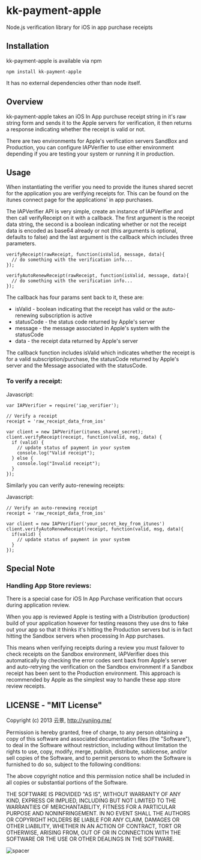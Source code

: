 kk-payment-apple
================

Node.js verification library for iOS in app purchase receipts

## Installation
kk-payment-apple is available via npm

`npm install kk-payment-apple`

It has no external dependencies other than node itself.

## Overview
kk-payment-apple takes an iOS In App purchuse receipt string in it's raw string form and sends it to the Apple servers for verification, it then returns a response indicating whether the receipt is valid or not.

There are two environments for Apple's verification servers SandBox and Production, you can configure IAPVerifier to use either environment depending if you are testing your system or running it in production.

## Usage
When instantiating the verifier you need to provide the itunes shared secret for the application you are verifying receipts for.  This can be found on the itunes connect page for the applications' in app purchases.

The IAPVerifier API is very simple, create an instance of IAPVerifier and then call verifyReceipt on it with a callback.  The first argument is the receipt data string, the second is a boolean indicating whether or not the receipt data is encoded as base64 already or not (this arguments is optional, defaults to false) and the last argument is the callback which includes three parameters.

    verifyReceipt(rawReceipt, function(isValid, message, data){
      // do something with the verification info...      
    });
  
    verifyAutoRenewReceipt(rawReceipt, function(isValid, message, data){
      // do something with the verification info...
    });
    
The callback has four params sent back to it, these are:

* isValid - boolean indicating that the receipt has valid or the auto-renewing subscription is active
* statusCode - the status code returned by Apple's server
* message - the message associated in Apple's system with the statusCode
* data - the receipt data returned by Apple's server

The callback function includes isValid which indicates whether the receipt is for a valid subscription/purchase, the statusCode returned by Apple's server and the Message associated with the statusCode.

### To verify a receipt:
Javascript:
    
    var IAPVerifier = require('iap_verifier');

    // Verify a receipt
    receipt = 'raw_receipt_data_from_ios'
    
    var client = new IAPVerifier(itunes_shared_secret);
    client.verifyReceipt(receipt, function(valid, msg, data) {
      if (valid) {
        // update status of payment in your system
        console.log("Valid receipt");
      } else {
        console.log("Invalid receipt");
      }
    });
Similarly you can verify auto-renewing receipts:

Javascript:

    // Verify an auto-renewing receipt
    receipt = 'raw_receipt_data_from_ios'
    
    var client = new IAPVerifier('your_secret_key_from_itunes')
    client.verifyAutoRenewReceipt(receipt, function(valid, msg, data){
      if(valid) {
        // update status of payment in your system
      }
    });

## Special Note
### Handling App Store reviews:
There is a special case for iOS In App Purchase verification that occurs during application review.  

When you app is reviewed Apple is testing with a Distribution (production) build of your application however for testing reasons they use dns to fake out your app so that it thinks it's hitting the Production servers but is in fact hitting the Sandbox servers when processing In App purchases.  

This means when verifying receipts during a review you must failover to check receipts on the Sandbox environment, IAPVerifier does this automatically by checking the error codes sent back from Apple's server and auto-retrying the verification on the Sandbox environment if a Sandbox receipt has been sent to the Production environment.  This approach is recommended by Apple as the simplest way to handle these app store review receipts.

## LICENSE - "MIT License"

Copyright (c) 2013 云景, http://yunjing.me/

Permission is hereby granted, free of charge, to any person
obtaining a copy of this software and associated documentation
files (the "Software"), to deal in the Software without
restriction, including without limitation the rights to use,
copy, modify, merge, publish, distribute, sublicense, and/or sell
copies of the Software, and to permit persons to whom the
Software is furnished to do so, subject to the following
conditions:

The above copyright notice and this permission notice shall be
included in all copies or substantial portions of the Software.

THE SOFTWARE IS PROVIDED "AS IS", WITHOUT WARRANTY OF ANY KIND,
EXPRESS OR IMPLIED, INCLUDING BUT NOT LIMITED TO THE WARRANTIES
OF MERCHANTABILITY, FITNESS FOR A PARTICULAR PURPOSE AND
NONINFRINGEMENT. IN NO EVENT SHALL THE AUTHORS OR COPYRIGHT
HOLDERS BE LIABLE FOR ANY CLAIM, DAMAGES OR OTHER LIABILITY,
WHETHER IN AN ACTION OF CONTRACT, TORT OR OTHERWISE, ARISING
FROM, OUT OF OR IN CONNECTION WITH THE SOFTWARE OR THE USE OR
OTHER DEALINGS IN THE SOFTWARE.

![spacer](http://yunjing.me/1px.gif)
